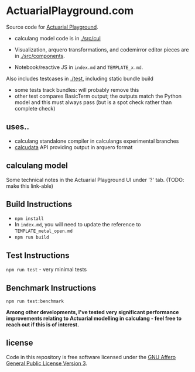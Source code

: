 # ActuarialPlayground.com

Source code for [Actuarial Playground](https://actuarialplayground.com).

- calculang model code is in [./src/cul](./src/cul)

- Visualization, arquero transformations, and codemirror editor pieces are in [./src/components](./src/components).

- Notebook/reactive JS in `index.md` and `TEMPLATE_x.md`.

Also includes testcases in [./test](./test), including static bundle build
  - some tests track bundles: will probably remove this
  - other test compares BasicTerm output; the outputs match the Python model and this must always pass (but is a spot check rather than complete check)

## uses..

- calculang standalone compiler in calculangs experimental branches
- [calcudata](https://github.com/calculang/calculang/blob/f9535c01c2421b0422178ea02f658f1b066c6b45/packages/calcudata/src/index.js#L61) API providing output in arquero format


## calculang model

Some technical notes in the Actuarial Playground UI under '?' tab. (TODO: make this link-able)

## Build Instructions

- `npm install`
- In `index.md`, you will need to update the reference to `TEMPLATE_metal_open.md`
- `npm run build`

## Test Instructions

`npm run test` - very minimal tests

## Benchmark Instructions

`npm run test:benchmark`

**Among other developments, I've tested very significant performance improvements relating to Actuarial modelling in calculang - feel free to reach out if this is of interest.**

## license

Code in this repository is free software licensed under the [GNU Affero General Public License Version 3](LICENSE).